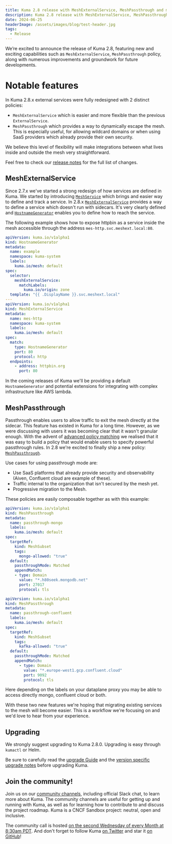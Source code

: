 ```yaml
---
title: Kuma 2.8 release with MeshExternalService, MeshPassthrough and more...
description: Kuma 2.8 release with MeshExternalService, MeshPassthrough and more...
date: 2024-06-25
headerImage: /assets/images/blog/test-header.jpg
tags:
  - Release
---
```


We’re excited to announce the release of Kuma 2.8, featuring new and exciting capabilities such as `MeshExternalService`, `MeshPassthrough` policy, along with numerous improvements and groundwork for future developments.

# Notable features
In Kuma 2.8.x external services were fully redesigned with 2 distinct policies:
* `MeshExternalService` which is easier and more flexible than the previous `ExternalService`. 
* `MeshPassthrough` which provides a way to dynamically escape the mesh. This is especially useful, for allowing wildcard domains or when using SaaS providers which already provide their own security.

We believe this level of flexibility will make integrations between what lives inside and outside the mesh very straightforward.

Feel free to check our [release notes](https://github.com/kumahq/kuma/releases/tag/2.8.0) for the full list of changes.

## MeshExternalService

Since 2.7.x we've started a strong redesign of how services are defined in Kuma.
We started by introducing [`MeshService`](https://kuma.io/docs/2.8.x/networking/meshservice/) which brings and easier way to define and track a service.
In 2.8.x [`MeshExternalService`](/docs/2.8.x/networking/meshexternalservice/) provides a way to define a service which doesn't run with sidecars.
It's very clearly defined and [`HostnameGenerator`](https://kuma.io/docs/2.8.x/networking/hostnamegenerator/) enables you to define how to reach the service.


The following example shows how to expose httpbin as a service inside the mesh accessible through the address `mes-http.svc.meshext.local:80`.

```yaml
apiVersion: kuma.io/v1alpha1
kind: HostnameGenerator
metadata:
  name: example
  namespace: kuma-system
  labels:
    kuma.io/mesh: default
spec:
  selector:
    meshExternalService:
      matchLabels:
        kuma.io/origin: zone
  template: "{{ .DisplayName }}.svc.meshext.local"
---
apiVersion: kuma.io/v1alpha1
kind: MeshExternalService
metadata:
  name: mes-http
  namespace: kuma-system
  labels:
    kuma.io/mesh: default
spec:
  match:
    type: HostnameGenerator
    port: 80
    protocol: http
  endpoints:
    - address: httpbin.org
      port: 80
```

In the coming releases of Kuma we'll be providing a default `HostnameGenerator` and potential extensions for integrating with complex infrastructure like AWS lambda.


## MeshPassthrough

Passthrough enables users to allow traffic to exit the mesh directly at the sidecar.
This feature has existed in Kuma for a long time. However, as we were discussing with users it was becoming clear that it wasn't granular enough.
With the advent of [advanced policy matching](https://kuma.io/docs/dev/policies/targetref/) we realised that it was easy to build a policy that would enable users to specify powerful passthrough rules.
In 2.8 we're excited to finally ship a new policy: [`MeshPassthrough`](https://kuma.io/docs/2.8.x/policies/meshpassthrough/).

Use cases for using passthrough mode are:
- Use SaaS platforms that already provide security and observability (Aiven, Confluent cloud are example of these).
- Traffic internal to the organization that isn't secured by the mesh yet.
- Progressive migration to the Mesh.

These policies are easily composable together as with this example:

```yaml
apiVersion: kuma.io/v1alpha1
kind: MeshPassthrough
metadata:
  name: passthrough-mongo
  labels:
    kuma.io/mesh: default 
spec:
  targetRef:
    kind: MeshSubset
    tags:
      mongo-allowed: "true" 
  default:
    passthroughMode: Matched
    appendMatch:
    - type: Domain
      value: "*.h80seek.mongodb.net"
      port: 27017
      protocol: tls
```

```yaml
apiVersion: kuma.io/v1alpha1
kind: MeshPassthrough
metadata:
  name: passthrough-confluent
  labels:
    kuma.io/mesh: default
spec:
  targetRef:
    kind: MeshSubset
    tags:
      kafka-allowed: "true"
  default:
    passthroughMode: Matched
    appendMatch:
      - type: Domain
        value: "*.europe-west1.gcp.confluent.cloud"
        port: 9092
        protocol: tls
```

Here depending on the labels on your dataplane proxy you may be able to access directly mongo, confluent cloud or both.

With these two new features we're hoping that migrating existing services to the mesh will become easier.
This is a workflow we're focusing on and we'd love to hear from your experience.

## Upgrading

We strongly suggest upgrading to Kuma 2.8.0. Upgrading is easy through `kumactl` or Helm.

Be sure to carefully read the [upgrade Guide](/docs/2.8.x/production/upgrades-tuning/upgrades/) and the [version specific upgrade notes](/docs/2.8.x/production/upgrades-tuning/upgrade-notes) before upgrading Kuma.

## Join the community!

Join us on our [community channels](/community/), including official Slack chat, to learn more about Kuma.
The community channels are useful for getting up and running with Kuma, as well as for learning how to contribute to and discuss the project roadmap.
Kuma is a CNCF Sandbox project: neutral, open and inclusive.

The community call is hosted [on the second Wednesday of every Month at 8:30am PDT](/community/).
And don't forget to follow Kuma [on Twitter](https://twitter.com/kumamesh) and star it [on GitHub](https://github.com/kumahq/kuma)!
